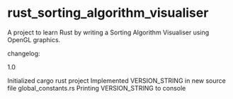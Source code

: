 # rust_sorting_algorithm_visualiser
A project to learn Rust by writing a Sorting Algorithm Visualiser using OpenGL graphics.

changelog:

1.0 

Initialized cargo rust project
Implemented VERSION_STRING in new source file global_constants.rs
Printing VERSION_STRING to console